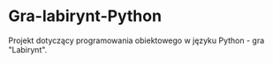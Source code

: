 # Gra-labirynt-Python
Projekt dotyczący programowania obiektowego w języku Python - gra "Labirynt".

